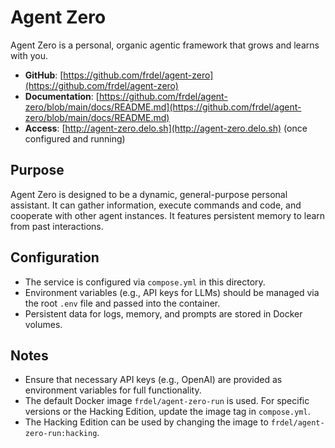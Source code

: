 # Agent Zero

Agent Zero is a personal, organic agentic framework that grows and learns with you.

- **GitHub**: [https://github.com/frdel/agent-zero](https://github.com/frdel/agent-zero)
- **Documentation**: [https://github.com/frdel/agent-zero/blob/main/docs/README.md](https://github.com/frdel/agent-zero/blob/main/docs/README.md)
- **Access**: [http://agent-zero.delo.sh](http://agent-zero.delo.sh) (once configured and running)

## Purpose

Agent Zero is designed to be a dynamic, general-purpose personal assistant. It can gather information, execute commands and code, and cooperate with other agent instances. It features persistent memory to learn from past interactions.

## Configuration

- The service is configured via `compose.yml` in this directory.
- Environment variables (e.g., API keys for LLMs) should be managed via the root `.env` file and passed into the container.
- Persistent data for logs, memory, and prompts are stored in Docker volumes.

## Notes

- Ensure that necessary API keys (e.g., OpenAI) are provided as environment variables for full functionality.
- The default Docker image `frdel/agent-zero-run` is used. For specific versions or the Hacking Edition, update the image tag in `compose.yml`.
- The Hacking Edition can be used by changing the image to `frdel/agent-zero-run:hacking`.
